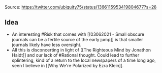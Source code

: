 Source: https://twitter.com/ubiquity75/status/1366115953419804677?s=28

## Idea
- An interesting #Risk that comes with [[03062021 - Small obscure journals can be a fertile source of the early jump]] is that smaller journals likely have less oversight. 
- All this is disconcerting in light of [[The Righteous Mind by Jonathon Haidt]] and our lack of #Rational thought. Could lead to further splintering, kind of a return to the local newspapers of a time long ago, seen I believe in [[Why We're Polarized by Ezra Klein]]. 